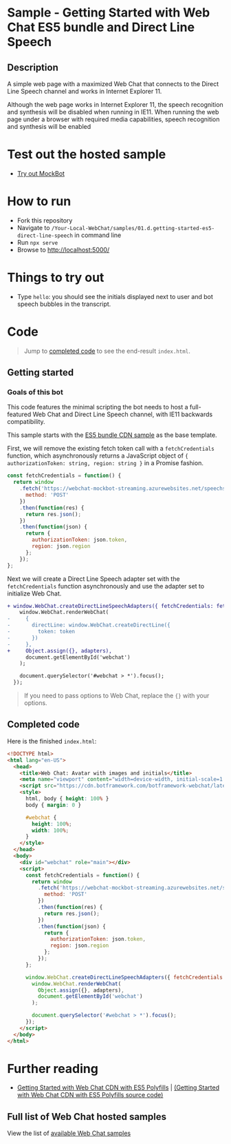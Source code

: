 # Sample - Getting Started with Web Chat ES5 bundle and Direct Line Speech

## Description

A simple web page with a maximized Web Chat that connects to the Direct Line Speech channel and works in Internet Explorer 11.

Although the web page works in Internet Explorer 11, the speech recognition and synthesis will be disabled when running in IE11. When running the web page under a browser with required media capabilities, speech recognition and synthesis will be enabled

# Test out the hosted sample

-  [Try out MockBot](https://microsoft.github.io/BotFramework-WebChat/01.d.getting-started-es5-direct-line-speech)

# How to run

-  Fork this repository
-  Navigate to `/Your-Local-WebChat/samples/01.d.getting-started-es5-direct-line-speech` in command line
-  Run `npx serve`
-  Browse to [http://localhost:5000/](http://localhost:5000/)

# Things to try out

-  Type `hello`: you should see the initials displayed next to user and bot speech bubbles in the transcript.

# Code

> Jump to [completed code](#completed-code) to see the end-result `index.html`.

## Getting started

### Goals of this bot

This code features the minimal scripting the bot needs to host a full-featured Web Chat and Direct Line Speech channel, with IE11 backwards compatibility.

This sample starts with the [ES5 bundle CDN sample](./../01.b.getting-started-es5-bundle/README.md) as the base template.

First, we will remove the existing fetch token call with a `fetchCredentials` function, which asynchronously returns a JavaScript object of `{ authorizationToken: string, region: string }` in a Promise fashion.

```js
const fetchCredentials = function() {
  return window
    .fetch('https://webchat-mockbot-streaming.azurewebsites.net/speechservices/token', {
      method: 'POST'
    })
    .then(function(res) {
      return res.json();
    })
    .then(function(json) {
      return {
        authorizationToken: json.token,
        region: json.region
      };
    });
};
```

Next we will create a Direct Line Speech adapter set with the `fetchCredentials` function asynchronously and use the adapter set to initialize Web Chat.

```diff
+ window.WebChat.createDirectLineSpeechAdapters({ fetchCredentials: fetchCredentials }).then(function(adapters) {
    window.WebChat.renderWebChat(
-     {
-       directLine: window.WebChat.createDirectLine({
-         token: token
-       })
-     },
+     Object.assign({}, adapters),
      document.getElementById('webchat')
    );

    document.querySelector('#webchat > *').focus();
  });
```

> If you need to pass options to Web Chat, replace the `{}` with your options.

## Completed code

Here is the finished `index.html`:

```html
<!DOCTYPE html>
<html lang="en-US">
  <head>
    <title>Web Chat: Avatar with images and initials</title>
    <meta name="viewport" content="width=device-width, initial-scale=1.0" />
    <script src="https://cdn.botframework.com/botframework-webchat/latest/webchat-es5.js"></script>
    <style>
      html, body { height: 100% }
      body { margin: 0 }

      #webchat {
        height: 100%;
        width: 100%;
      }
    </style>
  </head>
  <body>
    <div id="webchat" role="main"></div>
    <script>
      const fetchCredentials = function() {
        return window
          .fetch('https://webchat-mockbot-streaming.azurewebsites.net/speechservices/token', {
            method: 'POST'
          })
          .then(function(res) {
            return res.json();
          })
          .then(function(json) {
            return {
              authorizationToken: json.token,
              region: json.region
            };
          });
      };

      window.WebChat.createDirectLineSpeechAdapters({ fetchCredentials: fetchCredentials }).then(function(adapters) {
        window.WebChat.renderWebChat(
          Object.assign({}, adapters),
          document.getElementById('webchat')
        );

        document.querySelector('#webchat > *').focus();
      });
    </script>
  </body>
</html>
```

# Further reading

-  [Getting Started with Web Chat CDN with ES5 Polyfills](https://microsoft.github.io/BotFramework-WebChat/01.d.getting-started-es5-direct-line-speech) | [(Getting Started with Web Chat CDN with ES5 Polyfills source code)](https://github.com/microsoft/BotFramework-WebChat/tree/master/samples/01.d.getting-started-es5-direct-line-speech/)

## Full list of Web Chat hosted samples

View the list of [available Web Chat samples](https://github.com/microsoft/BotFramework-WebChat/tree/master/samples)
